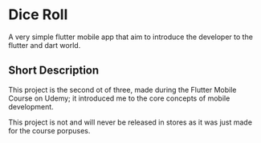# Dice Roll
A very simple flutter mobile app that aim to introduce the developer to the flutter and dart world.

## Short Description
This project is the second ot of three, made during the Flutter Mobile Course on Udemy; it introduced me to the core concepts of mobile development.

This project is not and will never be released in stores as it was just made for the course porpuses.
